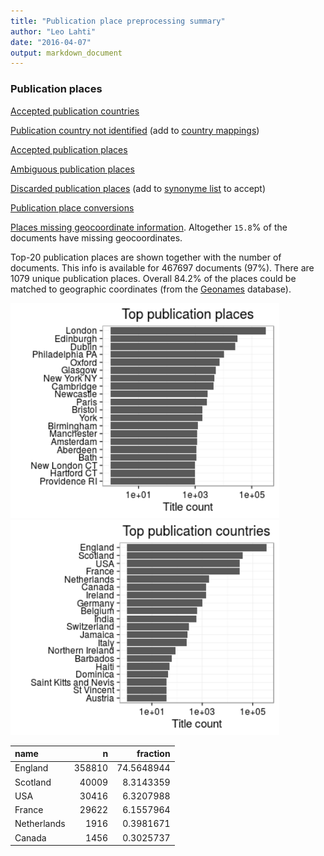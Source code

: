 ```yaml
---
title: "Publication place preprocessing summary"
author: "Leo Lahti"
date: "2016-04-07"
output: markdown_document
---
```


### Publication places

[Accepted publication countries](output.tables/country_accepted.csv)

[Publication country not identified](output.tables/publication_place_missingcountry.csv) (add to [country mappings](https://github.com/rOpenGov/bibliographica/blob/master/inst/extdata/reg2country.csv))

[Accepted publication places](output.tables/publication_place_accepted.csv)

[Ambiguous publication places](output.tables/publication_place_ambiguous.csv)

[Discarded publication places](output.tables/publication_place_discarded.csv) (add to [synonyme list](https://github.com/rOpenGov/bibliographica/blob/master/inst/extdata/PublicationPlaceSynonymes.csv) to accept)

[Publication place conversions](output.tables/publication_place_conversion_nontrivial.csv)

[Places missing geocoordinate information](output.tables/absentgeocoordinates.csv). Altogether ``15.8``% of the documents have missing geocoordinates.



Top-20 publication places are shown together with the number of documents. This info is available for 467697 documents (97%). There are 1079 unique publication places. Overall 84.2% of the places could be matched to geographic coordinates (from the [Geonames](http://download.geonames.org/export/dump/) database).


<img src="figure/summaryplace-1.png" title="plot of chunk summaryplace" alt="plot of chunk summaryplace" width="430px" /><img src="figure/summaryplace-2.png" title="plot of chunk summaryplace" alt="plot of chunk summaryplace" width="430px" />



|name        |      n|   fraction|
|:-----------|------:|----------:|
|England     | 358810| 74.5648944|
|Scotland    |  40009|  8.3143359|
|USA         |  30416|  6.3207988|
|France      |  29622|  6.1557964|
|Netherlands |   1916|  0.3981671|
|Canada      |   1456|  0.3025737|
